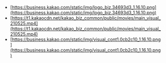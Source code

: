 - [https://business.kakao.com/static/img/logo_biz.34693d3_1.16.10.png](https://business.kakao.com/static/img/logo_biz.34693d3_1.16.10.png)
- [https://t1.kakaocdn.net/kakao_biz_common/public/movies/main_visual_210525.mp4](https://t1.kakaocdn.net/kakao_biz_common/public/movies/main_visual_210525.mp4)
- [https://business.kakao.com/static/img/visual_cont1.0cb2c10_1.16.10.png](https://business.kakao.com/static/img/visual_cont1.0cb2c10_1.16.10.png)